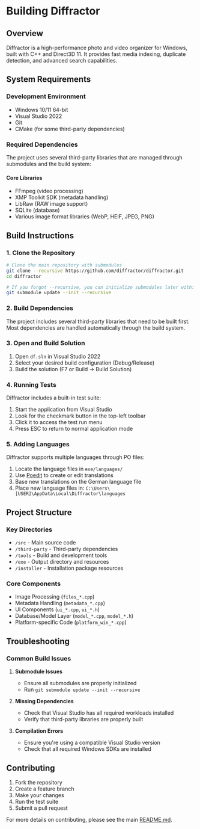 # Building Diffractor

## Overview
Diffractor is a high-performance photo and video organizer for Windows, built with C++ and Direct3D 11. It provides fast media indexing, duplicate detection, and advanced search capabilities.

## System Requirements

### Development Environment
- Windows 10/11 64-bit
- Visual Studio 2022
- Git
- CMake (for some third-party dependencies)

### Required Dependencies
The project uses several third-party libraries that are managed through submodules and the build system:

#### Core Libraries
- FFmpeg (video processing)
- XMP Toolkit SDK (metadata handling)
- LibRaw (RAW image support)
- SQLite (database)
- Various image format libraries (WebP, HEIF, JPEG, PNG)

## Build Instructions

### 1. Clone the Repository
```bash
# Clone the main repository with submodules
git clone --recursive https://github.com/diffractor/diffractor.git
cd diffractor

# If you forgot --recursive, you can initialize submodules later with:
git submodule update --init --recursive
```

### 2. Build Dependencies
The project includes several third-party libraries that need to be built first. Most dependencies are handled automatically through the build system.

### 3. Open and Build Solution
1. Open `df.sln` in Visual Studio 2022
2. Select your desired build configuration (Debug/Release)
3. Build the solution (F7 or Build → Build Solution)

### 4. Running Tests
Diffractor includes a built-in test suite:
1. Start the application from Visual Studio
2. Look for the checkmark button in the top-left toolbar
3. Click it to access the test run menu
4. Press ESC to return to normal application mode

### 5. Adding Languages
Diffractor supports multiple languages through PO files:
1. Locate the language files in `exe/languages/`
2. Use [Poedit](https://poedit.net/) to create or edit translations
3. Base new translations on the German language file
4. Place new language files in: `C:\Users\[USER]\AppData\Local\Diffractor\languages`

## Project Structure

### Key Directories
- `/src` - Main source code
- `/third-party` - Third-party dependencies
- `/tools` - Build and development tools
- `/exe` - Output directory and resources
- `/installer` - Installation package resources

### Core Components
- Image Processing (`files_*.cpp`)
- Metadata Handling (`metadata_*.cpp`)
- UI Components (`ui_*.cpp`, `ui_*.h`)
- Database/Model Layer (`model_*.cpp`, `model_*.h`)
- Platform-specific Code (`platform_win_*.cpp`)

## Troubleshooting

### Common Build Issues
1. **Submodule Issues**
   - Ensure all submodules are properly initialized
   - Run `git submodule update --init --recursive`

2. **Missing Dependencies**
   - Check that Visual Studio has all required workloads installed
   - Verify that third-party libraries are properly built

3. **Compilation Errors**
   - Ensure you're using a compatible Visual Studio version
   - Check that all required Windows SDKs are installed

## Contributing
1. Fork the repository
2. Create a feature branch
3. Make your changes
4. Run the test suite
5. Submit a pull request

For more details on contributing, please see the main [README.md](README.md).
